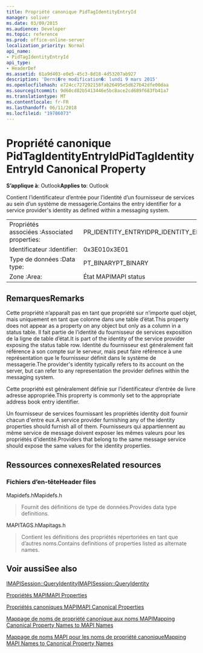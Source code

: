 ```yaml
---
title: Propriété canonique PidTagIdentityEntryId
manager: soliver
ms.date: 03/09/2015
ms.audience: Developer
ms.topic: reference
ms.prod: office-online-server
localization_priority: Normal
api_name:
- PidTagIdentityEntryId
api_type:
- HeaderDef
ms.assetid: 61a9d403-e0e5-45c3-8d18-4d53207ab927
description: 'Derni�re modification�: lundi 9 mars 2015'
ms.openlocfilehash: e724cc727292158fab26495e5d627b42dfe00daa
ms.sourcegitcommit: 9d60cd82b5413446e5bc8ace2cd689f683fb41a7
ms.translationtype: MT
ms.contentlocale: fr-FR
ms.lasthandoff: 06/11/2018
ms.locfileid: "19786073"
---
```

# <a name="pidtagidentityentryid-canonical-property"></a><span data-ttu-id="9d5ee-103">Propriété canonique PidTagIdentityEntryId</span><span class="sxs-lookup"><span data-stu-id="9d5ee-103">PidTagIdentityEntryId Canonical Property</span></span>

  
  
<span data-ttu-id="9d5ee-104">**S’applique à**: Outlook</span><span class="sxs-lookup"><span data-stu-id="9d5ee-104">**Applies to**: Outlook</span></span> 
  
<span data-ttu-id="9d5ee-105">Contient l’identificateur d’entrée pour l’identité d’un fournisseur de services au sein d’un système de messagerie.</span><span class="sxs-lookup"><span data-stu-id="9d5ee-105">Contains the entry identifier for a service provider's identity as defined within a messaging system.</span></span> 
  
|||
|:-----|:-----|
|<span data-ttu-id="9d5ee-106">Propriétés associées :</span><span class="sxs-lookup"><span data-stu-id="9d5ee-106">Associated properties:</span></span>  <br/> |<span data-ttu-id="9d5ee-107">PR_IDENTITY_ENTRYID</span><span class="sxs-lookup"><span data-stu-id="9d5ee-107">PR_IDENTITY_ENTRYID</span></span>  <br/> |
|<span data-ttu-id="9d5ee-108">Identificateur :</span><span class="sxs-lookup"><span data-stu-id="9d5ee-108">Identifier:</span></span>  <br/> |<span data-ttu-id="9d5ee-109">0x3E01</span><span class="sxs-lookup"><span data-stu-id="9d5ee-109">0x3E01</span></span>  <br/> |
|<span data-ttu-id="9d5ee-110">Type de données :</span><span class="sxs-lookup"><span data-stu-id="9d5ee-110">Data type:</span></span>  <br/> |<span data-ttu-id="9d5ee-111">PT_BINARY</span><span class="sxs-lookup"><span data-stu-id="9d5ee-111">PT_BINARY</span></span>  <br/> |
|<span data-ttu-id="9d5ee-112">Zone :</span><span class="sxs-lookup"><span data-stu-id="9d5ee-112">Area:</span></span>  <br/> |<span data-ttu-id="9d5ee-113">État MAPI</span><span class="sxs-lookup"><span data-stu-id="9d5ee-113">MAPI status</span></span>  <br/> |
   
## <a name="remarks"></a><span data-ttu-id="9d5ee-114">Remarques</span><span class="sxs-lookup"><span data-stu-id="9d5ee-114">Remarks</span></span>

<span data-ttu-id="9d5ee-115">Cette propriété n’apparaît pas en tant que propriété sur n’importe quel objet, mais uniquement en tant que colonne dans une table d’état.</span><span class="sxs-lookup"><span data-stu-id="9d5ee-115">This property does not appear as a property on any object but only as a column in a status table.</span></span> <span data-ttu-id="9d5ee-116">Il fait partie de l’identité du fournisseur de services exposition de la ligne de table d’état.</span><span class="sxs-lookup"><span data-stu-id="9d5ee-116">It is part of the identity of the service provider exposing the status table row.</span></span> <span data-ttu-id="9d5ee-117">Identité du fournisseur est généralement fait référence à son compte sur le serveur, mais peut faire référence à une représentation que le fournisseur définit dans le système de messagerie.</span><span class="sxs-lookup"><span data-stu-id="9d5ee-117">The provider's identity typically refers to its account on the server, but can refer to any representation the provider defines within the messaging system.</span></span> 
  
<span data-ttu-id="9d5ee-118">Cette propriété est généralement définie sur l’identificateur d’entrée de livre adresse appropriée.</span><span class="sxs-lookup"><span data-stu-id="9d5ee-118">This proprerty is commonly set to the appropriate address book entry identifier.</span></span> 
  
<span data-ttu-id="9d5ee-119">Un fournisseur de services fournissant les propriétés identity doit fournir chacun d'entre eux.</span><span class="sxs-lookup"><span data-stu-id="9d5ee-119">A service provider furnishing any of the identity properties should furnish all of them.</span></span> <span data-ttu-id="9d5ee-120">Fournisseurs qui appartiennent au même service de message doivent exposer les mêmes valeurs pour les propriétés d’identité.</span><span class="sxs-lookup"><span data-stu-id="9d5ee-120">Providers that belong to the same message service should expose the same values for the identity properties.</span></span> 
  
## <a name="related-resources"></a><span data-ttu-id="9d5ee-121">Ressources connexes</span><span class="sxs-lookup"><span data-stu-id="9d5ee-121">Related resources</span></span>

### <a name="header-files"></a><span data-ttu-id="9d5ee-122">Fichiers d’en-tête</span><span class="sxs-lookup"><span data-stu-id="9d5ee-122">Header files</span></span>

<span data-ttu-id="9d5ee-123">Mapidefs.h</span><span class="sxs-lookup"><span data-stu-id="9d5ee-123">Mapidefs.h</span></span>
  
> <span data-ttu-id="9d5ee-124">Fournit des définitions de type de données.</span><span class="sxs-lookup"><span data-stu-id="9d5ee-124">Provides data type definitions.</span></span>
    
<span data-ttu-id="9d5ee-125">MAPITAGS.h</span><span class="sxs-lookup"><span data-stu-id="9d5ee-125">Mapitags.h</span></span>
  
> <span data-ttu-id="9d5ee-126">Contient les définitions des propriétés répertoriées en tant que d’autres noms.</span><span class="sxs-lookup"><span data-stu-id="9d5ee-126">Contains definitions of properties listed as alternate names.</span></span>
    
## <a name="see-also"></a><span data-ttu-id="9d5ee-127">Voir aussi</span><span class="sxs-lookup"><span data-stu-id="9d5ee-127">See also</span></span>



[<span data-ttu-id="9d5ee-128">IMAPISession::QueryIdentity</span><span class="sxs-lookup"><span data-stu-id="9d5ee-128">IMAPISession::QueryIdentity</span></span>](imapisession-queryidentity.md)


[<span data-ttu-id="9d5ee-129">Propriétés MAPI</span><span class="sxs-lookup"><span data-stu-id="9d5ee-129">MAPI Properties</span></span>](mapi-properties.md)
  
[<span data-ttu-id="9d5ee-130">Propriétés canoniques MAPI</span><span class="sxs-lookup"><span data-stu-id="9d5ee-130">MAPI Canonical Properties</span></span>](mapi-canonical-properties.md)
  
[<span data-ttu-id="9d5ee-131">Mappage de noms de propriété canonique aux noms MAPI</span><span class="sxs-lookup"><span data-stu-id="9d5ee-131">Mapping Canonical Property Names to MAPI Names</span></span>](mapping-canonical-property-names-to-mapi-names.md)
  
[<span data-ttu-id="9d5ee-132">Mappage de noms MAPI pour les noms de propriété canonique</span><span class="sxs-lookup"><span data-stu-id="9d5ee-132">Mapping MAPI Names to Canonical Property Names</span></span>](mapping-mapi-names-to-canonical-property-names.md)


